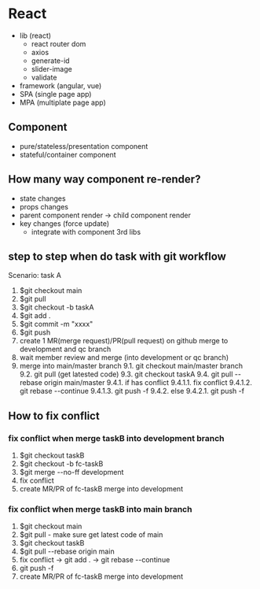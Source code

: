 # React
- lib (react)
  - react router dom
  - axios
  - generate-id
  - slider-image
  - validate
- framework (angular, vue)
- SPA (single page app)
- MPA (multiplate page app)

## Component
- pure/stateless/presentation component 
- stateful/container component

## How many way component re-render?
- state changes
- props changes
- parent component render -> child component render
- key changes (force update)
  - integrate with component 3rd libs

## step to step when do task with git workflow
Scenario: task A
1. $git checkout main
2. $git pull
3. $git checkout -b taskA
4. $git add .
5. $git commit -m "xxxx"
6. $git push
7. create 1 MR(merge request)/PR(pull request) on github merge to development and qc branch
8. wait member review and merge  (into development or qc branch)
9. merge into main/master branch
  9.1. git checkout main/master branch
  9.2. git pull (get latested code)
  9.3. git checkout taskA
  9.4. git pull --rebase origin main/master
    9.4.1. if has conflict
      9.4.1.1. fix conflict
      9.4.1.2. git rebase --continue
      9.4.1.3. git push -f
    9.4.2. else
      9.4.2.1. git push -f

## How to fix conflict
### fix conflict when merge taskB into development branch
1. $git checkout taskB
2. $git checkout -b fc-taskB
3. $git merge --no-ff development
4. fix conflict 
5. create MR/PR of fc-taskB merge into development
### fix conflict when merge taskB into main branch
1. $git checkout main
2. $git pull - make sure get latest code of main
3. $git checkout taskB
4. $git pull --rebase origin main
5. fix conflict -> git add . -> git rebase --continue
6. git push -f
7. create MR/PR of fc-taskB merge into development
